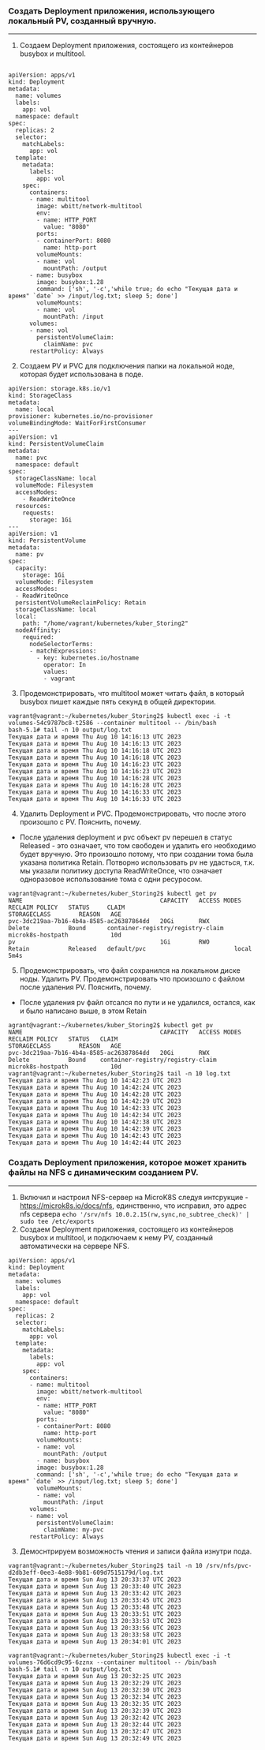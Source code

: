 ### Создать Deployment приложения, использующего локальный PV, созданный вручную.
***
1. Создаем Deployment приложения, состоящего из контейнеров busybox и multitool.
```

apiVersion: apps/v1
kind: Deployment
metadata:
  name: volumes
  labels:
    app: vol
  namespace: default
spec:
  replicas: 2
  selector:
    matchLabels:
      app: vol
  template:
    metadata:
      labels:
        app: vol
    spec:
      containers:
      - name: multitool
        image: wbitt/network-multitool
        env:
        - name: HTTP_PORT
          value: "8080"
        ports:
        - containerPort: 8080
          name: http-port
        volumeMounts:
        - name: vol
          mountPath: /output
      - name: busybox
        image: busybox:1.28
        command: ['sh', '-c','while true; do echo "Текущая дата и время" `date` >> /input/log.txt; sleep 5; done']
        volumeMounts:
        - name: vol
          mountPath: /input
      volumes:
      - name: vol
        persistentVolumeClaim:
          claimName: pvc
      restartPolicy: Always
```
2. Создаем PV и PVC для подключения папки на локальной ноде, которая будет использована в поде.
```
apiVersion: storage.k8s.io/v1
kind: StorageClass
metadata:
  name: local
provisioner: kubernetes.io/no-provisioner
volumeBindingMode: WaitForFirstConsumer
---
apiVersion: v1
kind: PersistentVolumeClaim
metadata:
  name: pvc
  namespace: default
spec:
  storageClassName: local
  volumeMode: Filesystem
  accessModes:
    - ReadWriteOnce
  resources:
    requests:
      storage: 1Gi
---
apiVersion: v1
kind: PersistentVolume
metadata:
  name: pv
spec:
  capacity:
    storage: 1Gi
  volumeMode: Filesystem
  accessModes:
  - ReadWriteOnce
  persistentVolumeReclaimPolicy: Retain
  storageClassName: local
  local:
    path: "/home/vagrant/kubernetes/kuber_Storing2"
  nodeAffinity:
    required:
      nodeSelectorTerms:
      - matchExpressions:
        - key: kubernetes.io/hostname
          operator: In
          values:
          - vagrant
```
3. Продемонстрировать, что multitool может читать файл, в который busybox пишет каждые пять секунд в общей директории.
````
vagrant@vagrant:~/kubernetes/kuber_Storing2$ kubectl exec -i -t volumes-54c9787bc8-t2586 --container multitool -- /bin/bash
bash-5.1# tail -n 10 output/log.txt
Текущая дата и время Thu Aug 10 14:16:13 UTC 2023
Текущая дата и время Thu Aug 10 14:16:13 UTC 2023
Текущая дата и время Thu Aug 10 14:16:18 UTC 2023
Текущая дата и время Thu Aug 10 14:16:18 UTC 2023
Текущая дата и время Thu Aug 10 14:16:23 UTC 2023
Текущая дата и время Thu Aug 10 14:16:23 UTC 2023
Текущая дата и время Thu Aug 10 14:16:28 UTC 2023
Текущая дата и время Thu Aug 10 14:16:28 UTC 2023
Текущая дата и время Thu Aug 10 14:16:33 UTC 2023
Текущая дата и время Thu Aug 10 14:16:33 UTC 2023
````
4. Удалить Deployment и PVC. Продемонстрировать, что после этого произошло с PV. Пояснить, почему.
 - После удаления deployment и pvc объект pv перешел в статус Released - это означает, что том свободен и удалить его необходимо будет вручную. Это произошло потому, что при создании тома была указана политика Retain. Потворно использовать pv не удасться, т.к. мы указали политику доступа ReadWriteOnce, что означает одноразовое использование тома с одни ресуросом.
````
vagrant@vagrant:~/kubernetes/kuber_Storing2$ kubectl get pv
NAME                                       CAPACITY   ACCESS MODES   RECLAIM POLICY   STATUS     CLAIM                               STORAGECLASS        REASON   AGE
pvc-3dc219aa-7b16-4b4a-8585-ac26387864dd   20Gi       RWX            Delete           Bound      container-registry/registry-claim   microk8s-hostpath            10d
pv                                         1Gi        RWO            Retain           Released   default/pvc                         local                       5m4s
````
5. Продемонстрировать, что файл сохранился на локальном диске ноды. Удалить PV. Продемонстрировать что произошло с файлом после удаления PV. Пояснить, почему.
 - После удаления pv файл отсался по пути и не удалился, остался, как и было написано выше, в этом Retain
````
agrant@vagrant:~/kubernetes/kuber_Storing2$ kubectl get pv
NAME                                       CAPACITY   ACCESS MODES   RECLAIM POLICY   STATUS   CLAIM                               STORAGECLASS        REASON   AGE
pvc-3dc219aa-7b16-4b4a-8585-ac26387864dd   20Gi       RWX            Delete           Bound    container-registry/registry-claim   microk8s-hostpath            10d
vagrant@vagrant:~/kubernetes/kuber_Storing2$ tail -n 10 log.txt
Текущая дата и время Thu Aug 10 14:42:23 UTC 2023
Текущая дата и время Thu Aug 10 14:42:24 UTC 2023
Текущая дата и время Thu Aug 10 14:42:28 UTC 2023
Текущая дата и время Thu Aug 10 14:42:29 UTC 2023
Текущая дата и время Thu Aug 10 14:42:33 UTC 2023
Текущая дата и время Thu Aug 10 14:42:34 UTC 2023
Текущая дата и время Thu Aug 10 14:42:38 UTC 2023
Текущая дата и время Thu Aug 10 14:42:39 UTC 2023
Текущая дата и время Thu Aug 10 14:42:43 UTC 2023
Текущая дата и время Thu Aug 10 14:42:44 UTC 2023
````

### Создать Deployment приложения, которое может хранить файлы на NFS с динамическим созданием PV.
***
1. Включил и настроил NFS-сервер на MicroK8S следуя интсрукцие - https://microk8s.io/docs/nfs, единственно, что исправил, это адрес nfs сервера `echo '/srv/nfs 10.0.2.15(rw,sync,no_subtree_check)' | sudo tee /etc/exports`
2. Создаем Deployment приложения, состоящего из контейнеров busybox и multitool, и подключаем к нему PV, созданный автоматически на сервере NFS.
````
apiVersion: apps/v1
kind: Deployment
metadata:
  name: volumes
  labels:
    app: vol
  namespace: default
spec:
  replicas: 2
  selector:
    matchLabels:
      app: vol
  template:
    metadata:
      labels:
        app: vol
    spec:
      containers:
      - name: multitool
        image: wbitt/network-multitool
        env:
        - name: HTTP_PORT
          value: "8080"
        ports:
        - containerPort: 8080
          name: http-port
        volumeMounts:
        - name: vol
          mountPath: /output
        - name: busybox
        image: busybox:1.28
        command: ['sh', '-c','while true; do echo "Текущая дата и время" `date` >> /input/log.txt; sleep 5; done']
        volumeMounts:
        - name: vol
          mountPath: /input
      volumes:
      - name: vol
        persistentVolumeClaim:
          claimName: my-pvc
      restartPolicy: Always
````
3. Демоснтрируем возможность чтения и записи файла изнутри пода.
````
vagrant@vagrant:~/kubernetes/kuber_Storing2$ tail -n 10 /srv/nfs/pvc-d2db3eff-0ee3-4e88-9b81-609d7515179d/log.txt
Текущая дата и время Sun Aug 13 20:33:37 UTC 2023
Текущая дата и время Sun Aug 13 20:33:40 UTC 2023
Текущая дата и время Sun Aug 13 20:33:42 UTC 2023
Текущая дата и время Sun Aug 13 20:33:45 UTC 2023
Текущая дата и время Sun Aug 13 20:33:48 UTC 2023
Текущая дата и время Sun Aug 13 20:33:51 UTC 2023
Текущая дата и время Sun Aug 13 20:33:53 UTC 2023
Текущая дата и время Sun Aug 13 20:33:56 UTC 2023
Текущая дата и время Sun Aug 13 20:33:58 UTC 2023
Текущая дата и время Sun Aug 13 20:34:01 UTC 2023

vagrant@vagrant:~/kubernetes/kuber_Storing2$ kubectl exec -i -t volumes-76d6cd9c95-6zznx --container multitool -- /bin/bash
bash-5.1# tail -n 10 output/log.txt
Текущая дата и время Sun Aug 13 20:32:25 UTC 2023
Текущая дата и время Sun Aug 13 20:32:29 UTC 2023
Текущая дата и время Sun Aug 13 20:32:30 UTC 2023
Текущая дата и время Sun Aug 13 20:32:34 UTC 2023
Текущая дата и время Sun Aug 13 20:32:35 UTC 2023
Текущая дата и время Sun Aug 13 20:32:39 UTC 2023
Текущая дата и время Sun Aug 13 20:32:42 UTC 2023
Текущая дата и время Sun Aug 13 20:32:44 UTC 2023
Текущая дата и время Sun Aug 13 20:32:47 UTC 2023
Текущая дата и время Sun Aug 13 20:32:49 UTC 2023
````
